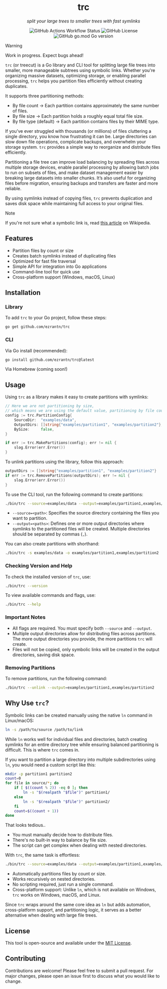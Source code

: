 <h1 align="center">trc</h1>

<p align="center"><i>split your large trees to smaller trees with fast symlinks</i></p>

<p align="center">
  <img src="https://img.shields.io/github/actions/workflow/status/ezrantn/trc/go.yml" alt="GitHub Actions Workflow Status">
  <img src="https://img.shields.io/github/license/ezrantn/trc" alt="GitHub License">
  <img src="https://img.shields.io/github/go-mod/go-version/ezrantn/trc" alt="GitHub go.mod Go version">
</p>

> [!WARNING]
> Work in progress. Expect bugs ahead!

`trc` (or treecut) is a Go library and CLI tool for splitting large file trees into smaller, more manageable subtrees using symbolic links. Whether you're organizing massive datasets, optimizing storage, or enabling parallel processing, `trc` helps you partition files efficiently without creating duplicates.

It supports three partitioning methods:

- By file count → Each partition contains approximately the same number of files.
- By file size → Each partition holds a roughly equal total file size.
- By file type (default) → Each partition contains files by their MIME type.
  
If you’ve ever struggled with thousands (or millions) of files cluttering a single directory, you know how frustrating it can be. Large directories can slow down file operations, complicate backups, and overwhelm your storage system. `trc` provides a simple way to reorganize and distribute files efficiently.

Partitioning a file tree can improve load balancing by spreading files across multiple storage devices, enable parallel processing by allowing batch jobs to run on subsets of files, and make dataset management easier by breaking large datasets into smaller chunks. It’s also useful for organizing files before migration, ensuring backups and transfers are faster and more reliable.

By using symlinks instead of copying files, `trc` prevents duplication and saves disk space while maintaining full access to your original files.

> [!NOTE]
> If you're not sure what a symbolic link is, read [this article](https://en.wikipedia.org/wiki/Symbolic_link) on Wikipedia.

## Features

- Partition files by count or size
- Creates batch symlinks instead of duplicating files
- Optimized for fast file traversal
- Simple API for integration into Go applications
- Command-line tool for quick use
- Cross-platform support (Windows, macOS, Linux)

## Installation

### Library

To add `trc` to your Go project, follow these steps:

```bash
go get github.com/ezrantn/trc
```

### CLI

Via Go install (recommended):

```bash
go install github.com/ezrantn/trc@latest
```

Via Homebrew (coming soon!)

## Usage

Using `trc` as a library makes it easy to create partitions with symlinks:

```go
// Here we are not partitioning by size, 
// which means we are using the default value, partitioning by file count.
config := trc.PartitionConfig{
    SourceDir:  "examples/data",
    OutputDirs: []string{"examples/partition1", "examples/partition2"},
    BySize:     false,
}

if err := trc.MakePartitions(config); err != nil {
    slog.Error(err.Error())
}
```

To unlink partitions using the library, follow this approach:

```go
outputDirs := []string{"examples/partition1", "examples/partition2"}
if err := trc.RemovePartitions(outputDirs); err != nil {
    slog.Error(err.Error())
}
```

To use the CLI tool, run the following command to create partitions:

```bash
./bin/trc --source=examples/data --output=examples/partition1,examples/partition2
```

- `--source=<path>`: Specifies the source directory containing the files you want to partition.
- `--output=<paths>`: Defines one or more output directories where symlinks to the partitioned files will be created. Multiple directories should be separated by commas (`,`).

You can also create partitions with shorthand:

```bash
./bin/trc -s examples/data -o examples/partition1,examples/partition2
```

### Checking Version and Help

To check the installed version of `trc`, use:

```bash
./bin/trc --version
```

To view available commands and flags, use:

```bash
./bin/trc --help
```

### Important Notes

- All flags are required. You must specify both `--source` and `--output`.
- Multiple output directories allow for distributing files across partitions. The more output directories you provide, the more partitions `trc` will create.
- Files will not be copied, only symbolic links will be created in the output directories, saving disk space.

### Removing Partitions

To remove partitions, run the following command:

```bash
./bin/trc --unlink --output=examples/partition1,examples/partition2
```

## Why Use `trc`?

Symbolic links can be created manually using the native `ln` command in Linux/macOS:

```bash
ln -s /path/to/source /path/to/link
```

While `ln` works well for individual files and directories, batch creating symlinks for an entire directory tree while ensuring balanced partitioning is difficult. This is where `trc` comes in.

If you want to partition a large directory into multiple subdirectories using `ln`, you would need a custom script like this:

```sh
mkdir -p partition1 partition2
count=0
for file in source/*; do
    if [ $((count % 2)) -eq 0 ]; then
        ln -s "$(realpath "$file")" partition1/
    else
        ln -s "$(realpath "$file")" partition2/
    fi
    count=$((count + 1))
done
```

That looks tedious..

- You must manually decide how to distribute files.
- There's no built-in way to balance by file size.
- The script can get complex when dealing with nested directories.

With `trc`, the same task is effortless:

```bash
./bin/trc --source=examples/data --output=examples/partition1,examples/partition2
```

- Automatically partitions files by count or size.
- Works recursively on nested directories.
- No scripting required, just run a single command.
- Cross-platform support: Unlike `ln`, which is not available on Windows, `trc` works on Windows, macOS, and Linux.

Since `trc` wraps around the same core idea as `ln` but adds automation, cross-platform support, and partitioning logic, it serves as a better alternative when dealing with large file trees.

## License

This tool is open-source and available under the [MIT License](https://github.com/ezrantn/trc/blob/main/LICENSE).

## Contributing

Contributions are welcome! Please feel free to submit a pull request. For major changes, please open an issue first to discuss what you would like to change.
